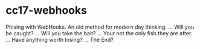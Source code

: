 # cc17-webhooks

Phising with WebHooks.
An old method for modern day thinking.
...
Will you be caught?
...
Will you take the bait?
...
Your not the only fish they are after.
...
Have anything worth losing?
...
The End?
